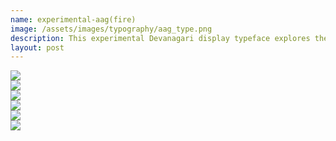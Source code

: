 ```yaml
---
name: experimental-aag(fire)
image: /assets/images/typography/aag_type.png
description: This experimental Devanagari display typeface explores the dynamic interplay of gradients and colours, pushing the boundaries of traditional letterforms.
layout: post
---
```

<div class="grid grid-cols-2 gap-5">
    <div class="col-span-1 h-[500px] rounded-3xl bg-[#600000] overflow-hidden relative">
        <img class="w-full h-full object-cover" src="{{site.baseurl}}assets/images/typography/Aag.png" />
    </div>
    <div class="col-span-1 h-[500px] rounded-3xl bg-[#600000] overflow-hidden relative">
        <img class="w-full h-full object-cover" src="{{site.baseurl}}assets/images/typography/Aag-01.png" />
    </div>
    <div class="col-span-1 h-[500px] rounded-3xl bg-[#600000] overflow-hidden relative">
        <img class="w-full h-full object-cover" src="{{site.baseurl}}assets/images/typography/Aag-02.png" />
    </div>
    <div class="col-span-1 h-[500px] rounded-3xl bg-[#600000] overflow-hidden relative">
        <img class="w-full h-full object-cover" src="{{site.baseurl}}assets/images/typography/Aag-03.png" />
    </div>
    <div class="col-span-1 h-[500px] rounded-3xl bg-[#600000] overflow-hidden relative">
        <img class="w-full h-full object-cover" src="{{site.baseurl}}assets/images/typography/Aag-04.png" />
    </div>
    <div class="col-span-1 h-[500px] rounded-3xl bg-[#600000] overflow-hidden relative">
        <img class="w-full h-full object-cover" src="{{site.baseurl}}assets/images/typography/Aag-05.png" />
    </div>
</div>